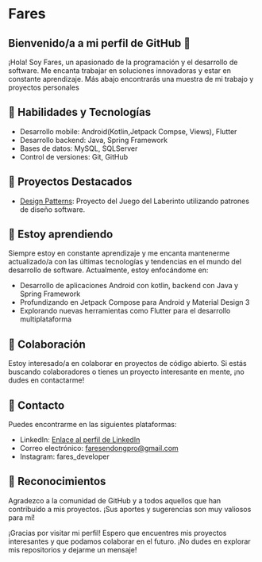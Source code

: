 # Fares

## Bienvenido/a a mi perfil de GitHub 👋

¡Hola! Soy Fares, un apasionado de la programación y el desarrollo de software. Me encanta trabajar en soluciones innovadoras y estar en constante aprendizaje. Más abajo encontrarás una muestra de mi trabajo y proyectos personales

## 🚀 Habilidades y Tecnologías

- Desarrollo mobile: Android(Kotlin,Jetpack Compse, Views), Flutter
- Desarrollo backend: Java, Spring Framework
- Bases de datos: MySQL, SQLServer
- Control de versiones: Git, GitHub

## 🔭 Proyectos Destacados
- [Design Patterns](https://github.com/faresuclm/design_patterns): Proyecto del Juego del Laberinto utilizando patrones de diseño software.

## 🌱 Estoy aprendiendo

Siempre estoy en constante aprendizaje y me encanta mantenerme actualizado/a con las últimas tecnologías y tendencias en el mundo del desarrollo de software. Actualmente, estoy enfocándome en:

- Desarrollo de aplicaciones Android con kotlin, backend con Java y Spring Framework
- Profundizando en Jetpack Compose para Android y Material Design 3
- Explorando nuevas herramientas como Flutter para el desarrollo multiplataforma

## 👯 Colaboración

Estoy interesado/a en colaborar en proyectos de código abierto. Si estás buscando colaboradores o tienes un proyecto interesante en mente, ¡no dudes en contactarme!

## 💬 Contacto

Puedes encontrarme en las siguientes plataformas:

- LinkedIn: [Enlace al perfil de LinkedIn](https://www.linkedin.com/in/fares-endong/)
- Correo electrónico: faresendongpro@gmail.com
- Instagram: fares_developer

## 🌟 Reconocimientos

Agradezco a la comunidad de GitHub y a todos aquellos que han contribuido a mis proyectos. ¡Sus aportes y sugerencias son muy valiosos para mí!

¡Gracias por visitar mi perfil! Espero que encuentres mis proyectos interesantes y que podamos colaborar en el futuro. ¡No dudes en explorar mis repositorios y dejarme un mensaje!


